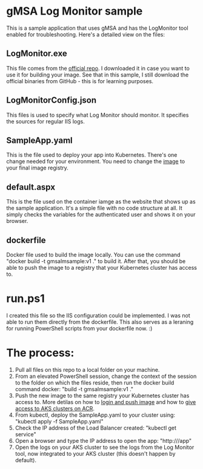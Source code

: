 # gMSA Log Monitor sample

This is a sample application that uses gMSA and has the LogMonitor tool enabled for troubleshooting. Here's a detailed view on the files:

## LogMonitor.exe

This file comes from the [official repo](https://github.com/microsoft/windows-container-tools/tree/master/LogMonitor). I downloaded it in case you want to use it for building your image. See that in this sample, I still download the official binaries from GitHub - this is for learning purposes.

## LogMonitorConfig.json

This files is used to specify what Log Monitor should monitor. It specifies the sources for regular IIS logs.

## SampleApp.yaml

This is the file used to deploy your app into Kubernetes. There's one change needed for your environment. You need to change the [image](https://github.com/vrapolinario/LogMonitorSamples/blob/9e4f3b48fa5c4f9d87786c772db2436300d3acd0/gMSA%20LogMonitor/SampleApp.yaml#L24) to your final image registry.

## default.aspx

This is the file used on the container iamge as the website that shows up as the sample application. It's a simple file with no code structure at all. It simply checks the variables for the authenticated user and shows it on your browser.

## dockerfile

Docker file used to build the image locally. You can use the command "docker build -t gmsalmsample:v1 ." to build it. After that, you should be able to push the image to a registry that your Kubernetes cluster has access to.

# run.ps1

I created this file so the IIS configuration could be implemented. I was not able to run them directly from the dockerfile. This also serves as a leraning for running PowerShell scripts from your dockerfile now. :)

# The process:

1. Pull all files on this repo to a local folder on your machine.
2. From an elevated PowerShell session, change the context of the session to the folder on which the files reside, then run the docker build command docker: "build -t gmsalmsample:v1 ."
3. Push the new image to the same registry your Kubernetes cluster has access to. More detilas on how  to [login and push image](https://docs.microsoft.com/en-us/azure/container-registry/container-registry-get-started-powershell#log-in-to-registry) and how to [give access to AKS clusters on ACR](https://docs.microsoft.com/en-us/azure/aks/cluster-container-registry-integration?tabs=azure-cli).
4. From kubectl, deploy the SampleApp.yaml to your cluster using: "kubectl apply -f SampleApp.yaml"
5. Check the IP address of the Load Balancer created: "kubectl get service"
6. Open a browser and type the IP address to open the app: "http://<IP address>/app"
7. Open the logs on your AKS cluster to see the logs from the Log Monitor tool, now integrated to your AKS cluster (this doesn't happen by default).
